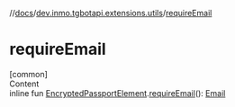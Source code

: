//[docs](../../index.md)/[dev.inmo.tgbotapi.extensions.utils](index.md)/[requireEmail](require-email.md)



# requireEmail  
[common]  
Content  
inline fun [EncryptedPassportElement](../dev.inmo.tgbotapi.types.passport.encrypted.abstracts/-encrypted-passport-element/index.md).[requireEmail](require-email.md)(): [Email](../dev.inmo.tgbotapi.types.passport.encrypted/-email/index.md)  



